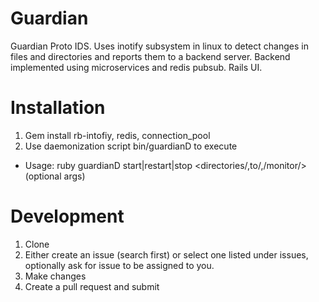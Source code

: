 # Guardian
Guardian Proto IDS. Uses inotify subsystem in linux to detect changes in files and directories and reports them to a backend server. Backend implemented using microservices and redis pubsub. Rails UI.

# Installation
 1. Gem install rb-intofiy, redis, connection_pool
 2. Use daemonization script bin/guardianD to execute 
   - Usage: ruby guardianD start|restart|stop <directories/,to/,/monitor/> (optional args)


# Development
 1. Clone
 2. Either create an issue (search first) or select one listed under issues, optionally ask for issue to be assigned to you.
 3. Make changes
 3. Create a pull request and submit
 
